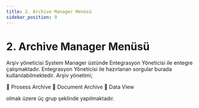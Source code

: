 ```yaml
---
title: 2. Archive Manager Menüsü
sidebar_position: 9
---
```


# 2. Archive Manager Menüsü

Arşiv yöneticisi System Manager üstünde Entegrasyon Yöneticisi ile entegre çalışmaktadır. Entegrasyon 
Yöneticisi ile hazırlanan sorgular burada kullanılabilmektedir. Arşiv yönetimi;  

	Prosess Archive 
	Document Archive 
	Data View 

olmak üzere üç grup şeklinde yapılmaktadır.